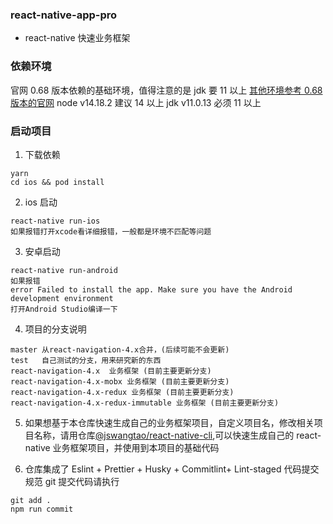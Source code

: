 <!--
 * @Author: wangtao
 * @Date: 2022-04-12 17:33:47
 * @LastEditors: 汪滔
 * @LastEditTime: 2022-06-01 17:24:24
 * @Description: file content
-->

### react-native-app-pro

- react-native 快速业务框架

### 依赖环境

官网 0.68 版本依赖的基础环境，值得注意的是 jdk 要 11 以上
[其他环境参考 0.68 版本的官网](https://reactnative.dev/docs/environment-setup)
node v14.18.2 建议 14 以上
jdk v11.0.13 必须 11 以上

### 启动项目

1. 下载依赖

```
yarn
cd ios && pod install
```

2. ios 启动

```
react-native run-ios
如果报错打开xcode看详细报错，一般都是环境不匹配等问题
```

3. 安卓启动

```
react-native run-android
如果报错
error Failed to install the app. Make sure you have the Android development environment
打开Android Studio编译一下
```

4. 项目的分支说明

```
master 从react-navigation-4.x合并，(后续可能不会更新)
test   自己测试的分支，用来研究新的东西
react-navigation-4.x  业务框架 (目前主要更新分支)
react-navigation-4.x-mobx 业务框架 (目前主要更新分支)
react-navigation-4.x-redux 业务框架 (目前主要更新分支)
react-navigation-4.x-redux-immutable 业务框架 (目前主要更新分支)
```

5. 如果想基于本仓库快速生成自己的业务框架项目，自定义项目名，修改相关项目名称，请用仓库[@jswangtao/react-native-cli](https://github.com/jswangtao/react-native-cli),可以快速生成自己的 react-native 业务框架项目，并使用到本项目的基础代码

6. 仓库集成了 Eslint + Prettier + Husky + Commitlint+ Lint-staged 代码提交规范
   git 提交代码请执行

```
git add .
npm run commit
```
